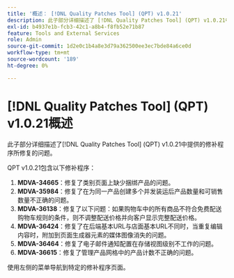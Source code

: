 ```yaml
---
title: '概述： [!DNL Quality Patches Tool] (QPT) v1.0.21'
description: 此子部分详细描述了 [!DNL Quality Patches Tool] (QPT) v1.0.21中提供的修补程序所修复的问题。
exl-id: b4937e1b-fcb3-42c1-a8b4-f8fb52e71b87
feature: Tools and External Services
role: Admin
source-git-commit: 1d2e0c1b4a8e3d79a362500ee3ec7bde84a6ce0d
workflow-type: tm+mt
source-wordcount: '189'
ht-degree: 0%

---
```


# [!DNL Quality Patches Tool] (QPT) v1.0.21概述

此子部分详细描述了[!DNL Quality Patches Tool] (QPT) v1.0.21中提供的修补程序所修复的问题。

QPT v1.0.21包含以下修补程序：

1. **MDVA-34665**：修复了类别页面上缺少捆绑产品的问题。
1. **MDVA-35984**：修复了在为同一产品创建多个并发装运后产品数量和可销售数量不正确的问题。
1. **MDVA-36138**：修复了以下问题：如果购物车中的所有商品不符合免费配送购物车规则的条件，则不调整配送价格并向客户显示完整配送价格。
1. **MDVA-36424**：修复了在后端基本URL与店面基本URL不同时，当重复编辑内容时，附加到页面生成器元素的媒体图像消失的问题。
1. **MDVA-36464**：修复了电子邮件通知配置在存储视图级别不工作的问题。
1. **MDVA-36615**：修复了管理产品网格中的产品计数不正确的问题。

使用左侧的菜单导航到特定的修补程序页面。
